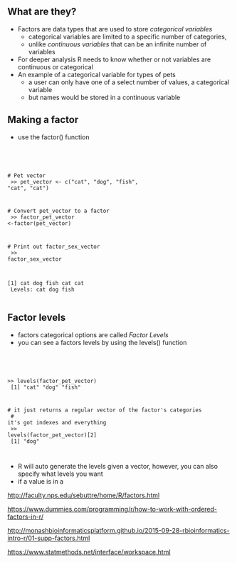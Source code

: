 ## What are they? 
- Factors are data types that are used to store *categorical variables*
   - categorical variables are limited to a specific number of categories, 
   - unlike *continuous variables* that can be an infinite number of variables
- For deeper analysis R needs to know whether or not variables are continuous or categorical
- An example of a categorical variable for types of pets 
   - a user can only have one of a select number of values, a categorical variable
   - but names would be stored in a continuous variable

## Making a factor
 - use the factor() function

</ul>
<br/>
<div class='overflow'>
<div class="console">
<code>

\# Pet vector<br />
\>> pet_vector <- c("cat", "dog", "fish", "cat", "cat")<br />

\# Convert pet_vector to a factor<br />
\>> factor_pet_vector <-factor(pet_vector)<br />

\# Print out factor_sex_vector<br />
\>> factor_sex_vector<br />


[1] cat dog fish cat cat <br /> 
Levels: cat dog fish<br />
</code>
</div> 
</div> 


## Factor levels 
- factors categorical options are called *Factor Levels* 
- you can see a factors levels by using the levels() function 
 
</ul>
 <br/>
<div class='overflow'>
<div class="console">
<code>

\>> levels(factor_pet_vector)<br />
[1] "cat"  "dog"  "fish"

\# it just returns a regular vector of the factor's categories<br />
\# it's got indexes and everything<br />
\>> levels(factor_pet_vector)[2]<br />
[1] "dog" 
 
</code>
</div> 
</div>  

- R will auto generate the levels given a vector, however, you can also specify what 
  levels you want 
- if a value is in a 

http://faculty.nps.edu/sebuttre/home/R/factors.html

https://www.dummies.com/programming/r/how-to-work-with-ordered-factors-in-r/

http://monashbioinformaticsplatform.github.io/2015-09-28-rbioinformatics-intro-r/01-supp-factors.html

https://www.statmethods.net/interface/workspace.html